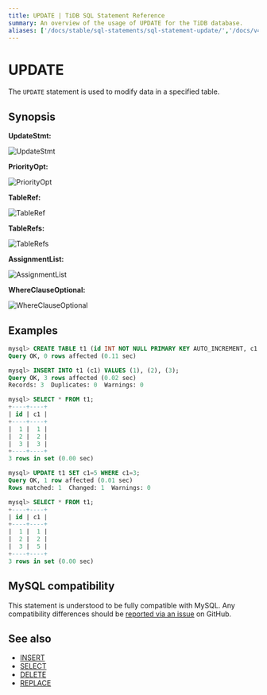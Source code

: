 ```yaml
---
title: UPDATE | TiDB SQL Statement Reference
summary: An overview of the usage of UPDATE for the TiDB database.
aliases: ['/docs/stable/sql-statements/sql-statement-update/','/docs/v4.0/sql-statements/sql-statement-update/','/docs/stable/reference/sql/statements/update/']
---
```


# UPDATE

The `UPDATE` statement is used to modify data in a specified table.

## Synopsis

**UpdateStmt:**

![UpdateStmt](https://download.pingcap.com/images/docs/sqlgram/UpdateStmt.png)

**PriorityOpt:**

![PriorityOpt](https://download.pingcap.com/images/docs/sqlgram/PriorityOpt.png)

**TableRef:**

![TableRef](https://download.pingcap.com/images/docs/sqlgram/TableRef.png)

**TableRefs:**

![TableRefs](https://download.pingcap.com/images/docs/sqlgram/TableRefs.png)

**AssignmentList:**

![AssignmentList](https://download.pingcap.com/images/docs/sqlgram/AssignmentList.png)

**WhereClauseOptional:**

![WhereClauseOptional](https://download.pingcap.com/images/docs/sqlgram/WhereClauseOptional.png)

## Examples

```sql
mysql> CREATE TABLE t1 (id INT NOT NULL PRIMARY KEY AUTO_INCREMENT, c1 INT NOT NULL);
Query OK, 0 rows affected (0.11 sec)

mysql> INSERT INTO t1 (c1) VALUES (1), (2), (3);
Query OK, 3 rows affected (0.02 sec)
Records: 3  Duplicates: 0  Warnings: 0

mysql> SELECT * FROM t1;
+----+----+
| id | c1 |
+----+----+
|  1 |  1 |
|  2 |  2 |
|  3 |  3 |
+----+----+
3 rows in set (0.00 sec)

mysql> UPDATE t1 SET c1=5 WHERE c1=3;
Query OK, 1 row affected (0.01 sec)
Rows matched: 1  Changed: 1  Warnings: 0

mysql> SELECT * FROM t1;
+----+----+
| id | c1 |
+----+----+
|  1 |  1 |
|  2 |  2 |
|  3 |  5 |
+----+----+
3 rows in set (0.00 sec)
```

## MySQL compatibility

This statement is understood to be fully compatible with MySQL. Any compatibility differences should be [reported via an issue](https://github.com/pingcap/tidb/issues/new/choose) on GitHub.

## See also

* [INSERT](/sql-statements/sql-statement-insert.md)
* [SELECT](/sql-statements/sql-statement-select.md)
* [DELETE](/sql-statements/sql-statement-delete.md)
* [REPLACE](/sql-statements/sql-statement-replace.md)
